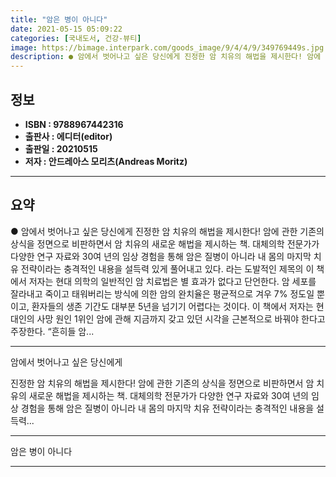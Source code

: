 ```yaml
---
title: "암은 병이 아니다"
date: 2021-05-15 05:09:22
categories: [국내도서, 건강-뷰티]
image: https://bimage.interpark.com/goods_image/9/4/4/9/349769449s.jpg
description: ● 암에서 벗어나고 싶은 당신에게 진정한 암 치유의 해법을 제시한다! 암에 관한 기존의 상식을 정면으로 비판하면서 암 치유의 새로운 해법을 제시하는 책. 대체의학 전문가가 다양한 연구 자료와 30여 년의 임상 경험을 통해 암은 질병이 아니라 내 몸의 마지막 치유 전략이라는 충격적인 내
---
```


## **정보**

- **ISBN : 9788967442316**
- **출판사 : 에디터(editor)**
- **출판일 : 20210515**
- **저자 : 안드레아스 모리츠(Andreas Moritz)**

------



## **요약**

●  암에서 벗어나고 싶은 당신에게 진정한 암 치유의 해법을 제시한다! 암에 관한 기존의 상식을 정면으로 비판하면서 암 치유의 새로운 해법을 제시하는 책. 대체의학 전문가가 다양한 연구 자료와 30여 년의 임상 경험을 통해 암은 질병이 아니라 내 몸의 마지막 치유 전략이라는 충격적인 내용을 설득력 있게 풀어내고 있다. 라는 도발적인 제목의 이 책에서 저자는 현대 의학의 일반적인 암 치료법은 별 효과가 없다고 단언한다. 암 세포를 잘라내고 죽이고 태워버리는 방식에 의한 암의 완치율은 평균적으로 겨우 7% 정도일 뿐이고, 환자들의 생존 기간도 대부분 5년을 넘기기 어렵다는 것이다. 이 책에서 저자는 현대인의 사망 원인 1위인 암에 관해 지금까지 갖고 있던 시각을 근본적으로 바꿔야 한다고 주장한다. “흔히들 암...

------

암에서 벗어나고 싶은 당신에게

 진정한 암 치유의 해법을 제시한다!
 암에 관한 기존의 상식을 정면으로 비판하면서 암 치유의 새로운 해법을 제시하는 책. 대체의학 전문가가 다양한 연구 자료와 30여 년의 임상 경험을 통해 암은 질병이 아니라 내 몸의 마지막 치유 전략이라는 충격적인 내용을 설득력... 

------


암은 병이 아니다 

------


